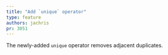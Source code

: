 ```yaml
---
title: "Add `unique` operator"
type: feature
authors: jachris
pr: 3051
---
```


The newly-added `unique` operator removes adjacent duplicates.
